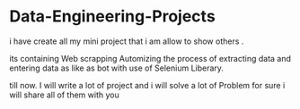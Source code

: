 # Data-Engineering-Projects

i have create all my mini project that i am allow to show others .

its containing Web scrapping
Automizing the process of extracting data and entering data as like as bot with use of Selenium Liberary.


till now. 
I will write a lot of project and i will solve a lot of Problem
for sure i will share all of them with you

